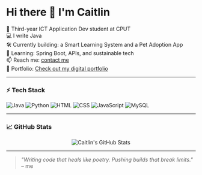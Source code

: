 # Hi there 👋 I'm Caitlin

🧠 Third-year ICT Application Dev student at CPUT  
💻 I write Java  
🛠️ Currently building: a Smart Learning System and a Pet Adoption App  
🌱 Learning: Spring Boot, APIs, and sustainable tech  
📫 Reach me: [contact me](mailto:230426271@mycput.ac.za)  
🔗 Portfolio: [Check out my digital portfolio](https://github.com/CaitlinMalan28)

---

### ⚡ Tech Stack
![Java](https://img.shields.io/badge/Java-orange?logo=java&logoColor=white)
![Python](https://img.shields.io/badge/Python-3776AB?logo=python&logoColor=white)
![HTML](https://img.shields.io/badge/HTML5-e34c26?logo=html5&logoColor=white)
![CSS](https://img.shields.io/badge/CSS3-1572b6?logo=css3&logoColor=white)
![JavaScript](https://img.shields.io/badge/JavaScript-f7df1e?logo=javascript&logoColor=black)
![MySQL](https://img.shields.io/badge/MySQL-4479A1?logo=mysql&logoColor=white)

---

### 📈 GitHub Stats
<p align="center">
  <img src="https://github-readme-stats.vercel.app/api?username=CaitlinMalan28&show_icons=true&theme=radical" alt="Caitlin's GitHub Stats" />
</p>


---

> *"Writing code that heals like poetry. Pushing builds that break limits."* – me
